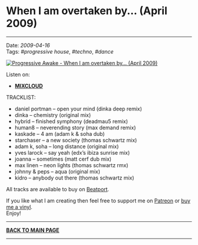 # When I am overtaken by... (April 2009) 

----

Date: *2009-04-16*  
Tags: *#progressive house*, *#techno*, *#dance*  

<!-- FIXME: should point to YouTube Mix-->
[![Progressive Awake - When I am overtaken by... (April 2009)](https://thumbnailer.mixcloud.com/unsafe/300x300/extaudio/d/6/5/d/8ee1-87ad-4738-bfcb-50695b62ed0a)](https://www.mixcloud.com/progressiveawake/when-i-am-overtaken-by-april-2009/)

Listen on:
<!-- * [**YOUTUBE**](https://www.youtube.com/watch?v=FIXME) -->
<!-- * [**SOUNDCLOUD**](https://soundcloud.com/FIXME -->
* [**MIXCLOUD**](https://www.mixcloud.com/progressiveawake/when-i-am-overtaken-by-april-2009/)  
<!-- * [**SPOTIFY**](https://open.spotify.com/playlist/FIXME) -->

<!-- * [**Download MP3 (59MB, 63min)**](https://1drv.ms/u/s!AmzuuXrjf51v2LI5ecFnxFl0NWI2Wg?e=Vo0Wm6) -->

TRACKLIST:  

* daniel portman – open your mind (dinka deep remix)
* dinka – chemistry (original mix)
* hybrid – finished symphony (deadmau5 remix)
* human8 – neverending story (max demand remix)
* kaskade – 4 am (adam k & soha dub)
* starchaser – a new society (thomas schwartz mix)
* adam k, soha – long distance (original mix)
* yves larock – say yeah (edx’s ibiza sunrise mix)
* joanna – sometimes (matt cerf dub mix)
* max linen – neon lights (thomas schwartz rmx)
* johnny & peps – aqua (original mix)
* kidro – anybody out there (thomas schwartz mix)

All tracks are available to buy on <a href="http://beatport.com" target="_blank">Beatport</a>. 

If you like what I am creating then feel free to support me on [Patreon](https://www.patreon.com/shivioua) or [buy me a vinyl](https://www.buymeacoffee.com/shivioua).  
Enjoy!  

----

[**BACK TO MAIN PAGE**](./README.md)

---- 